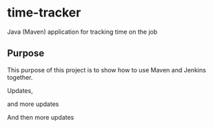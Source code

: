 # time-tracker
Java (Maven) application for tracking time on the job

## Purpose

This purpose of this project is to show how to use Maven and Jenkins together.

Updates, 

and more updates

And then more updates
